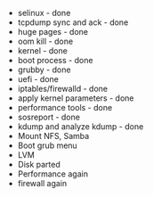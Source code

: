  - selinux - done
 - tcpdump sync and ack - done
 - huge pages - done
 - oom kill - done
 - kernel - done
 - boot process - done
 - grubby - done
 - uefi - done
 - iptables/firewalld - done
 - apply kernel parameters - done
 - performance tools - done
 - sosreport - done
 - kdump and analyze kdump - done
 - Mount NFS, Samba
 - Boot grub menu
 - LVM
 - Disk parted
 - Performance again
 - firewall again
 